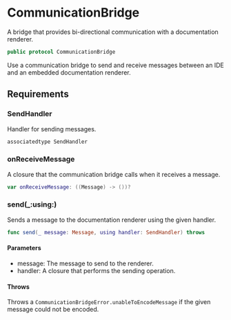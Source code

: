 # CommunicationBridge

A bridge that provides bi-directional communication with a documentation renderer.

``` swift
public protocol CommunicationBridge 
```

Use a communication bridge to send and receive messages between an IDE and an embedded documentation renderer.

## Requirements

### SendHandler

Handler for sending messages.

``` swift
associatedtype SendHandler
```

### onReceiveMessage

A closure that the communication bridge calls when it receives a message.

``` swift
var onReceiveMessage: ((Message) -> ())? 
```

### send(\_:​using:​)

Sends a message to the documentation renderer using the given handler.

``` swift
func send(_ message: Message, using handler: SendHandler) throws
```

#### Parameters

  - message: The message to send to the renderer.
  - handler: A closure that performs the sending operation.

#### Throws

Throws a `CommunicationBridgeError.unableToEncodeMessage` if the given message could not be encoded.
